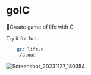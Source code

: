 # golC
🚨Create game of life with C

Try it for fun : 

```bash
    gcc life.c
    ./a.out
```

![Screenshot_20231127_180354](https://github.com/pooulad/golC/assets/86445458/309e69f4-240b-4ce2-8672-dd7ee1a89a12)
